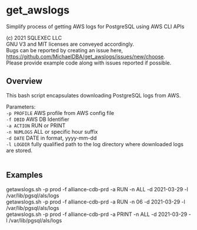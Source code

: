# get_awslogs
Simplify process of getting AWS logs for PostgreSQL  using AWS CLI APIs

(c) 2021 SQLEXEC LLC
<br/>
GNU V3 and MIT licenses are conveyed accordingly.
<br/>
Bugs can be reported by creating an issue here, https://github.com/MichaelDBA/get_awslogs/issues/new/choose.
<br/>
Please provide example code along with issues reported if possible.
<br/>

## Overview
This bash script encapsulates downloading PostgreSQL logs from AWS. 

Parameters:
<br/>
`-p PROFILE`     AWS profile from AWS config file
<br/>
`-f DBID`        AWS DB Identifier
<br/>
`-a ACTION`      RUN or PRINT
<br/>
`-n NUMLOGS`     ALL or specific hour suffix
<br/>
`-d DATE`        DATE in format, yyyy-mm-dd
<br/>
`-l LOGDIR`      fully qualified path to the log directory where downloaded logs are stored.
<br/><br/>
## Examples
getawslogs.sh -p prod -f alliance-cdb-prd -a RUN   -n ALL -d 2021-03-29 -l /var/lib/pgsql/als/logs
<br/>
getawslogs.sh -p prod -f alliance-cdb-prd -a RUN -n 06    -d 2021-03-29 -l /var/lib/pgsql/als/logs
<br/>
getawslogs.sh -p prod -f alliance-cdb-prd -a PRINT -n ALL -d 2021-03-29 -l /var/lib/pgsql/als/logs
<br/>
